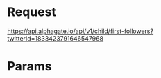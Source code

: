 # Request 
https://api.alphagate.io/api/v1/child/first-followers?twitterId=1833423791646547968

# Params